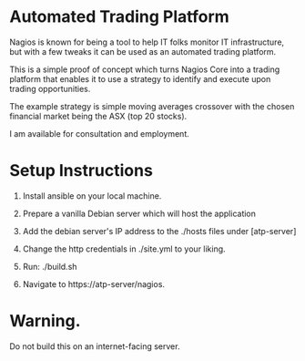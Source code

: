 # Automated Trading Platform

Nagios is known for being a tool to help IT folks monitor IT infrastructure, but with a few tweaks it can be used as an automated trading platform.

This is a simple proof of concept which turns Nagios Core into a trading platform that enables it to use a strategy to identify and execute upon trading opportunities.

The example strategy is simple moving averages crossover with the chosen financial market being the ASX (top 20 stocks).

I am available for consultation and employment. 

# Setup Instructions

1. Install ansible on your local machine.

2. Prepare a vanilla Debian server which will host the application

3. Add the debian server's IP address to the ./hosts files under [atp-server]

4. Change the http credentials in ./site.yml to your liking.

5. Run: ./build.sh

6. Navigate to https://atp-server/nagios.

# Warning.

Do not build this on an internet-facing server.

